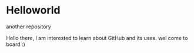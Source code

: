 # Helloworld
another repository

Hello there, I am interested to learn about GitHub and its uses. wel come to board :) 
